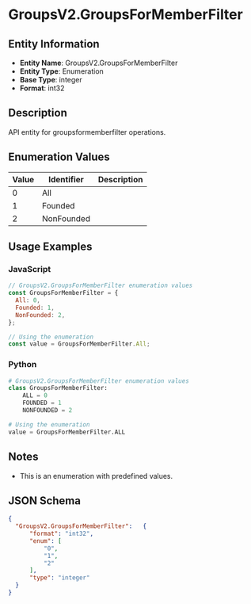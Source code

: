 # GroupsV2.GroupsForMemberFilter

## Entity Information
- **Entity Name**: GroupsV2.GroupsForMemberFilter
- **Entity Type**: Enumeration
- **Base Type**: integer
- **Format**: int32

## Description
API entity for groupsformemberfilter operations.

## Enumeration Values

| Value | Identifier | Description |
|-------|------------|-------------|
| 0 | All |  |
| 1 | Founded |  |
| 2 | NonFounded |  |

## Usage Examples

### JavaScript
```javascript
// GroupsV2.GroupsForMemberFilter enumeration values
const GroupsForMemberFilter = {
  All: 0,
  Founded: 1,
  NonFounded: 2,
};

// Using the enumeration
const value = GroupsForMemberFilter.All;
```

### Python
```python
# GroupsV2.GroupsForMemberFilter enumeration values
class GroupsForMemberFilter:
    ALL = 0
    FOUNDED = 1
    NONFOUNDED = 2

# Using the enumeration
value = GroupsForMemberFilter.ALL
```

## Notes
- This is an enumeration with predefined values.

## JSON Schema
```json
{
  "GroupsV2.GroupsForMemberFilter":   {
      "format": "int32",
      "enum": [
          "0",
          "1",
          "2"
      ],
      "type": "integer"
  }
}
```
